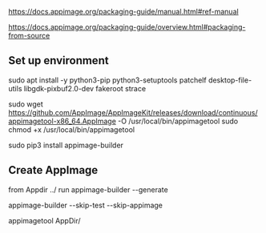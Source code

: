 https://docs.appimage.org/packaging-guide/manual.html#ref-manual

https://docs.appimage.org/packaging-guide/overview.html#packaging-from-source


## Set up environment

sudo apt install -y python3-pip python3-setuptools patchelf desktop-file-utils libgdk-pixbuf2.0-dev fakeroot strace

sudo wget https://github.com/AppImage/AppImageKit/releases/download/continuous/appimagetool-x86_64.AppImage -O /usr/local/bin/appimagetool
sudo chmod +x /usr/local/bin/appimagetool

sudo pip3 install appimage-builder

## Create AppImage

from Appdir ../ 
run appimage-builder --generate

appimage-builder --skip-test --skip-appimage

appimagetool AppDir/